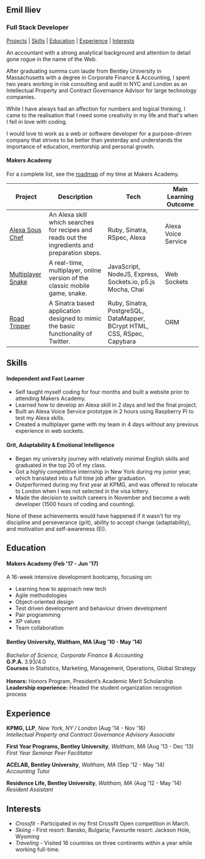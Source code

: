 ## Emil Iliev
### Full Stack Developer
[Projects](#projects) | [Skills](#skills) | [Education](#education) | [Experience](#experience) | [Interests](#interests)


An accountant with a strong analytical background and attention to detail gone rogue in the name of the Web.

After graduating summa cum laude from Bentley University in Massachusetts with a degree in Corporate Finance & Accounting, I spent two years working in risk consulting and audit in NYC and London as an Intellectual Property and Contract Governance Advisor for large technology companies.

While I have always had an affection for numbers and logical thinking, I came to the realisation that I need some creativity in my life and that's when I fell in love with coding.

I would love to work as a web or software developer for a purpose-driven company that strives to be better than yesterday and understands the importance of education, mentorship and personal growth.

#### Makers Academy

For a complete list, see the [roadmap](Projects.md) of my time at Makers Academy.

Project | Description | Tech | Main Learning Outcome
--------|-------------|------|------------
[Alexa Sous Chef](https://github.com/emmpak/alexa_sous_chef) | An Alexa skill which searches for recipes and reads out the ingredients and preparation steps. | Ruby, Sinatra, RSpec, Alexa | Alexa Voice Service
[Multiplayer Snake](https://github.com/emmpak/multiplayer_snake) | A real-time, multiplayer, online version of the classic mobile game, snake. | JavaScript, NodeJS, Express, Sockets.io, p5.js Mocha, Chai | Web Sockets
[Road Tripper](https://github.com/emmpak/chitter-challenge) | A Sinatra based application designed to mimic the basic functionality of Twitter. | Ruby, Sinatra, PostgreSQL, DataMapper, BCrypt HTML, CSS, RSpec, Capybara | ORM


## <a name='skills'> Skills </a>

#### Independent and Fast Learner

* Self taught myself coding for four months and built a website prior to attending Makers Academy.
* Learned how to develop an Alexa skill in 2 days and led the final project.
* Built an Alexa Voice Service prototype in 2 hours using Raspberry Pi to test my Alexa skills.
* Created a multiplayer game with my team in 4 days without any previous experience in web sockets.

#### Grit, Adaptability & Emotional Intelligence

* Began my university journey with relatively minimal English skills and graduated in the top 20 of my class.
* Got a highly competitive internship in New York during my junior year, which translated into a full time job after graduation.
* Outperformed during my first year at KPMG, and was offered to relocate to London when I was not selected in the visa lottery.
* Made the decision to switch careers in November and become a web developer (1500 hours of coding and counting).

None of these achievements would have happened if it wasn't for my discipline and perseverance (grit), ability to accept change (adaptability), and motivation and self-awareness (EI).

## <a name='education'> Education </a>

#### Makers Academy (Feb '17 - Jun '17)

A 16-week intensive development bootcamp, focusing on:

* Learning how to approach new tech
* Agile methodologies
* Object-oriented design
* Test driven development and behaviour driven development
* Pair programming
* XP values
* Team collaboration


#### Bentley University, Waltham, MA (Aug '10 - May '14)

*Bachelor of Science, Corporate Finance & Accounting*     
**G.P.A.** 3.93/4.0    
**Courses** in Statistics, Marketing, Management, Operations, Global Strategy     
**Honors:** Honors Program, President’s Academic Merit Scholarship    
**Leadership experience:** Headed the student organization recognition process

## <a name='experience'> Experience </a>

**KPMG, LLP**, *New York, NY / London* (Aug '14 - Nov '16)  
*Intellectual Property and Contract Governance Advisory Associate*  

**First Year Programs, Bentley University**, *Waltham, MA* (Aug '13 - Dec '13)    
*First Year Seminar Peer Facilitator*  

**ACELAB, Bentley University**, *Waltham, MA* (Sep '12 - May '14)     
*Accounting Tutor*

**Residence Life, Bentley University**, *Waltham, MA* (Aug '12 - May '14)  
*Resident Assistant*

## <a name='interests'> Interests </a>

* *Crossfit* - Participated in my first Crossfit Open competition in March.
* *Skiing* - First resort: Bansko, Bulgaria; Favourite resort: Jackson Hole, Wyoming
* *Traveling* - Visited 16 countries on three continents within a year while working full-time.
